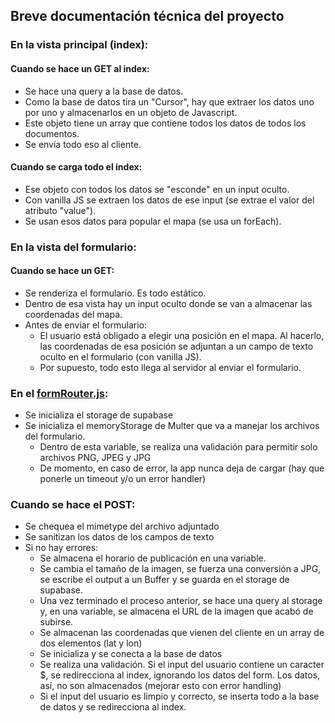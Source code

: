 ## Breve documentación técnica del proyecto
### En la vista principal (index):
#### Cuando se hace un GET al index:
* Se hace una query a la base de datos.
* Como la base de datos tira un "Cursor", hay que extraer los datos uno por uno y almacenarlos en un objeto de Javascript.
* Este objeto tiene un array que contiene todos los datos de todos los documentos.
* Se envía todo eso al cliente.

#### Cuando se carga todo el index:
* Ese objeto con todos los datos se "esconde" en un input oculto.
* Con vanilla JS se extraen los datos de ese input (se extrae el valor del atributo "value").
* Se usan esos datos para popular el mapa (se usa un forEach).

### En la vista del formulario:
#### Cuando se hace un GET:
* Se renderiza el formulario. Es todo estático.
* Dentro de esa vista hay un input oculto donde se van a almacenar las coordenadas del mapa.
* Antes de enviar el formulario:
  * El usuario está obligado a elegir una posición en el mapa. Al hacerlo, las coordenadas de esa posición se adjuntan a un campo de texto oculto en el formulario (con vanilla JS).
  * Por supuesto, todo esto llega al servidor al enviar el formulario.

### En el [formRouter.js](https://github.com/paezdavid/calles-py/blob/14f7bc1291dda74b54b02099fecead1414d6d3a1/routes/formRouter.js):
* Se inicializa el storage de supabase
* Se inicializa el memoryStorage de Multer que va a manejar los archivos del formulario.
	* Dentro de esta variable, se realiza una validación para permitir solo archivos PNG, JPEG y JPG
	* De momento, en caso de error, la app nunca deja de cargar (hay que ponerle un timeout y/o un error handler)


### Cuando se hace el POST:
* Se chequea el mimetype del archivo adjuntado
* Se sanitizan los datos de los campos de texto
* Si no hay errores:
	* Se almacena el horario de publicación en una variable.
	* Se cambia el tamaño de la imagen, se fuerza una conversión a JPG, se escribe el output a un Buffer y se guarda en el storage de supabase.
	* Una vez terminado el proceso anterior, se hace una query al storage y, en una variable, se almacena el URL de la imagen que acabó de subirse.		
	* Se almacenan las coordenadas que vienen del cliente en un array de dos elementos (lat y lon)
	* Se inicializa y se conecta a la base de datos
	* Se realiza una validación. Si el input del usuario contiene un caracter $, se redirecciona al index, ignorando los datos del form. Los datos, así, no son almacenados (mejorar esto con error handling)
	* Si el input del usuario es limpio y correcto, se inserta todo a la base de datos y se redirecciona al index.
